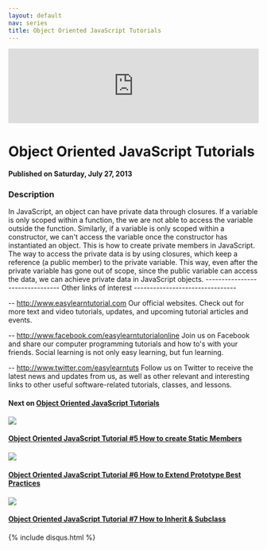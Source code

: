```yaml
---
layout: default
nav: series
title: Object Oriented JavaScript Tutorials
---
```


<div class="container">
    <div class="row mt grid">
        <div class="mt"></div>
        <div class="row" style="margin-bottom: 20px;">
            <div class="col-sm-push-1 col-sm-10 col-md-push-2 col-md-8">
                <div class="video-container">
                    <iframe width="100%" src="https://www.youtube.com/embed/5AzipAJ_jYE" frameborder="0" allowfullscreen></iframe>
                </div>
            </div>
            <div class="clearfix"></div>
            <div class="col-md-8">
                <h1>Object Oriented JavaScript Tutorials</h1>
                <h4>Published on Saturday, July 27, 2013</h4>
                <h3>Description</h3>
                <p>In JavaScript, an object can have private data through closures. If a variable is only scoped within a function, the we are not able to access the variable outside the function. Similarly, if a variable is only scoped within a constructor, we can't access the variable once the constructor has instantiated an object. This is how to create private members in JavaScript. The way to access the private data is by using closures, which keep a reference (a public member) to the private variable. This way, even after the private variable has gone out of scope, since the public variable can access the data, we can achieve private data in JavaScript objects.
--------------------------------
Other links of interest
--------------------------------

-- http://www.easylearntutorial.com Our official websites. Check out for more text and video tutorials, updates, and upcoming tutorial articles and events.

-- http://www.facebook.com/easylearntutorialonline Join us on Facebook and share our computer programming tutorials and how to's with your friends. Social learning is not only easy learning, but fun learning.

-- http://www.twitter.com/easylearntuts Follow us on Twitter to receive the latest news and updates from us, as well as other relevant and interesting links to other useful software-related tutorials, classes, and lessons.</p>
            </div>
            <div class="col-md-4">
                <h4>Next on <a href="/series/object-oriented-javascript-tutorials">Object Oriented JavaScript Tutorials</a></h4><div class="row" style="margin-bottom: 20px">
            <div class="col-md-6">
                <a href="/series/object-oriented-javascript-tutorials/object-oriented-javascript-tutorial-5-how-to-create-static-members">
                    <img src="/img/blank.gif" data-echo="https://i.ytimg.com/vi/39eQoitV-Js/hqdefault.jpg" class="img-responsive" />
                </a>
            </div>
            <div class="col-md-6">
                <h4>
                    <a href="/series/object-oriented-javascript-tutorials/object-oriented-javascript-tutorial-5-how-to-create-static-members">Object Oriented JavaScript Tutorial #5 How to create Static Members</a>
                </h4>
            </div>
        </div><div class="row" style="margin-bottom: 20px">
            <div class="col-md-6">
                <a href="/series/object-oriented-javascript-tutorials/object-oriented-javascript-tutorial-6-how-to-extend-prototype-best-practices">
                    <img src="/img/blank.gif" data-echo="https://i.ytimg.com/vi/QsTTMkGQcFY/hqdefault.jpg" class="img-responsive" />
                </a>
            </div>
            <div class="col-md-6">
                <h4>
                    <a href="/series/object-oriented-javascript-tutorials/object-oriented-javascript-tutorial-6-how-to-extend-prototype-best-practices">Object Oriented JavaScript Tutorial #6 How to Extend Prototype Best Practices</a>
                </h4>
            </div>
        </div><div class="row" style="margin-bottom: 20px">
            <div class="col-md-6">
                <a href="/series/object-oriented-javascript-tutorials/object-oriented-javascript-tutorial-7-how-to-inherit-subclass">
                    <img src="/img/blank.gif" data-echo="https://i.ytimg.com/vi/G2367VmyBhY/hqdefault.jpg" class="img-responsive" />
                </a>
            </div>
            <div class="col-md-6">
                <h4>
                    <a href="/series/object-oriented-javascript-tutorials/object-oriented-javascript-tutorial-7-how-to-inherit-subclass">Object Oriented JavaScript Tutorial #7 How to Inherit & Subclass</a>
                </h4>
            </div>
        </div>
            </div>
            <div class="col-md-8">
                {% include disqus.html %}
            </div>
        </div>
    </div>
    <div class="row mt grid"></div>
</div>
